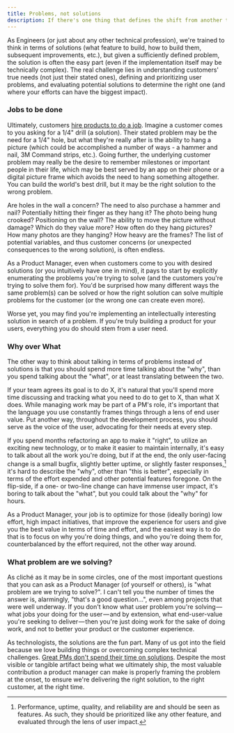 ```yaml
---
title: Problems, not solutions
description: If there's one thing that defines the shift from another technology role to Product Management, it's the shift from thinking in terms of solutions to thinking in terms of problems.
---
```


As Engineers (or just about any other technical profession), we're trained to think in terms of solutions (what feature to build, how to build them, subsequent improvements, etc.), but given a sufficiently defined problem, the solution is often the easy part (even if the implementation itself may be technically complex). The real challenge lies in understanding customers' true needs (not just their stated ones), defining and prioritizing user problems, and evaluating potential solutions to determine the right one (and where your efforts can have the biggest impact).

### Jobs to be done

Ultimately, customers [hire products to do a job](https://hbr.org/2016/09/know-your-customers-jobs-to-be-done). Imagine a customer comes to you asking for a 1/4" drill (a solution). Their stated problem may be the need for a 1/4" hole, but what they're really after is the ability to hang a picture (which could be accomplished a number of ways - a hammer and nail, 3M Command strips, etc.). Going further, the underlying customer problem may really be the desire to remember milestones or important people in their life, which may be best served by an app on their phone or a digital picture frame which avoids the need to hang something altogether. You can build the world's best drill, but it may be the right solution to the wrong problem.

Are holes in the wall a concern? The need to also purchase a hammer and nail? Potentially hitting their finger as they hang it? The photo being hung crooked? Positioning on the wall? The ability to move the picture without damage? Which do they value more? How often do they hang pictures? How many photos are they hanging? How heavy are the frames? The list of potential variables, and thus customer concerns (or unexpected consequences to the wrong solution), is often endless.

As a Product Manager, even when customers come to you with desired solutions (or you intuitively have one in mind), it pays to start by explicitly enumerating the problems you're trying to solve (and the customers you're trying to solve them for). You'd be surprised how many different ways the same problem(s) can be solved or how the right solution can solve multiple problems for the customer (or the wrong one can create even more).

Worse yet, you may find you're implementing an intellectually interesting solution in search of a problem. If you're truly building a product for your users, everything you do should stem from a user need.

### Why over What

The other way to think about talking in terms of problems instead of solutions is that you should spend more time talking about the "why", than you spend talking about the "what", or at least translating between the two.

If your team agrees its goal is to do X, it's natural that you'll spend more time discussing and tracking what you need to do to get to X, than what X does. While managing work may be part of a PM's role, it's important that the language you use constantly frames things through a lens of end user value. Put another way, throughout the development process, you should serve as the voice of the user, advocating for their needs at every step.

If you spend months refactoring an app to make it "right", to utilize an exciting new technology, or to make it easier to maintain internally, it's easy to talk about all the work you're doing, but if at the end, the only user-facing change is a small bugfix, slightly better uptime, or slightly faster responses,[^1] it's hard to describe the "why", other than "this is better", especially in terms of the effort expended and other potential features foregone. On the flip-side, if a one- or two-line change can have immense user impact, it's boring to talk about the "what", but you could talk about the "why" for hours.

As a Product Manager, your job is to optimize for those (ideally boring) low effort, high impact initiatives, that improve the experience for users and give you the best value in terms of time and effort, and the easiest way is to do that is to focus on why you're doing things, and who you're doing them for, counterbalanced by the effort required, not the other way around.

### What problem are we solving?

As cliché as it may be in some circles, one of the most important questions that you can ask as a Product Manager (of yourself or others), is "what problem are we trying to solve?". I can't tell you the number of times the answer is, alarmingly, "that's a good question…", even among projects that were well underway. If you don't know what user problem you're solving — what jobs your doing for the user — and by extension, what end-user-value you're seeking to deliver — then you're just doing work for the sake of doing work, and not to better your product or the customer experience.

As technologists, the solutions are the fun part. Many of us got into the field because we love building things or overcoming complex technical challenges. [Great PMs don't spend their time on solutions](https://www.intercom.com/blog/great-product-managers-dont-spend-time-on-solutions/). Despite the most visible or tangible artifact being what we ultimately ship, the most valuable contribution a product manager can make is properly framing the problem at the onset, to ensure we're delivering the right solution, to the right customer, at the right time.

[^1]: Performance, uptime, quality, and reliability are and should be seen as features. As such, they should be prioritized like any other feature, and evaluated through the lens of user impact.
